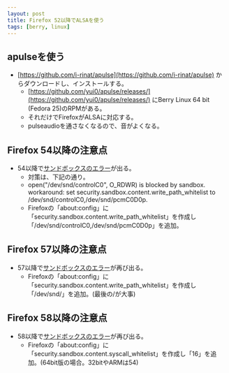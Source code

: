 ```yaml
---
layout: post
title: Firefox 52以降でALSAを使う
tags: [berry, linux]
---
```


## apulseを使う

- [https://github.com/i-rinat/apulse](https://github.com/i-rinat/apulse) からダウンロードし、インストールする。
  - [https://github.com/yui0/apulse/releases/](https://github.com/yui0/apulse/releases/) にBerry Linux 64 bit (Fedora 25)のRPMがある。
  - それだけでFirefoxがALSAに対応する。
  - pulseaudioを通さなくなるので、音がよくなる。

## Firefox 54以降の注意点

- 54以降で[サンドボックスのエラー](https://github.com/i-rinat/apulse/issues/54)が出る。
  - 対策は、下記の通り。
  - open("/dev/snd/controlC0", O_RDWR) is blocked by sandbox. workaround: set security.sandbox.content.write_path_whitelist to /dev/snd/controlC0,/dev/snd/pcmC0D0p.
  - Firefoxの「about:config」に「security.sandbox.content.write_path_whitelist」を作成し「/dev/snd/controlC0,/dev/snd/pcmC0D0p」を追加。

## Firefox 57以降の注意点

- 57以降で[サンドボックスのエラー](https://artixlinux.org/forum/index.php?topic=87.0)が再び出る。
  - Firefoxの「about:config」に「security.sandbox.content.write_path_whitelist」を作成し「/dev/snd/」を追加。(最後の/が大事)

## Firefox 58以降の注意点

- 58以降で[サンドボックスのエラー](https://github.com/i-rinat/apulse/commit/d86760b225cc44d07fa12662519f4d8bbcdb3679)が再び出る。
  - Firefoxの「about:config」に「security.sandbox.content.syscall_whitelist」を作成し「16」を追加。(64bit版の場合。32bitやARMは54)
